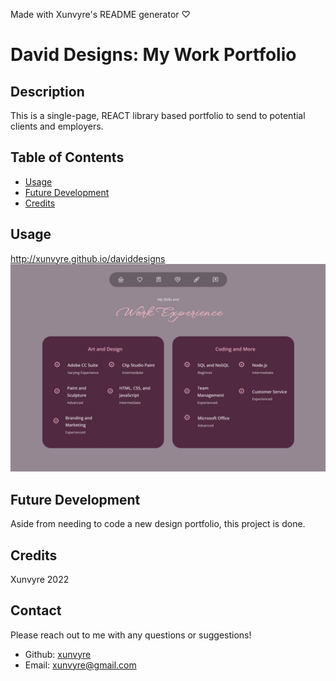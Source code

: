 Made with Xunvyre's README generator ♡
# David Designs: My Work Portfolio
## Description
This is a single-page, REACT library based portfolio to send to potential clients and employers.
## Table of Contents
* [Usage](https://github.com/xunvyre/daviddesigns#usage)
* [Future Development](https://github.com/xunvyre/daviddesigns#future-development)
* [Credits](https://github.com/xunvyre/daviddesigns#credits)
## Usage
http://xunvyre.github.io/daviddesigns
![A screenshot of a portfolio website that details work experience.](./src/assets/Screenshot%202022-11-10%20014557.jpg)
## Future Development
Aside from needing to code a new design portfolio, this project is done.
## Credits
Xunvyre 2022
## Contact
Please reach out to me with any questions or suggestions!
* Github: [xunvyre](https://github.com/xunvyre/)
* Email: xunvyre@gmail.com
